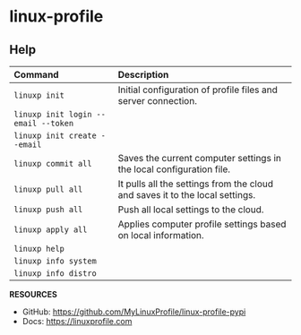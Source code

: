 # linux-profile

## Help

| Command                                       | Description                                                                   |
|:----------------------------------------------|:------------------------------------------------------------------------------|
| ``linuxp init``                        | Initial configuration of profile files and server connection.                 |
| ``linuxp init login --email --token``  |                                                                               |
| ``linuxp init create --email``         |                                                                               |
| ``linuxp commit all``                  | Saves the current computer settings in the local configuration file.          |
| ``linuxp pull all``                    | It pulls all the settings from the cloud and saves it to the local settings.  |
| ``linuxp push all``                    | Push all local settings to the cloud.                                         |
| ``linuxp apply all``                   | Applies computer profile settings based on local information.                 |
| ``linuxp help``                        |                                                                               |
| ``linuxp info system``                 |                                                                               |
| ``linuxp info distro``                 |                                                                               |

**RESOURCES**
- GitHub: https://github.com/MyLinuxProfile/linux-profile-pypi
- Docs:   https://linuxprofile.com

